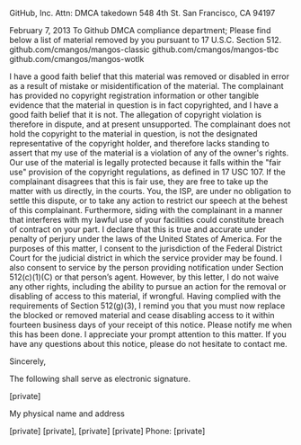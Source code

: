 GitHub, Inc.
Attn: DMCA takedown
548 4th St.
San Francisco, CA 94197
 
February         7, 2013
To Github DMCA compliance department;
Please find below a list of material removed by you pursuant to 17 U.S.C. Section 512.
github.com/cmangos/mangos-classic
github.com/cmangos/mangos-tbc
github.com/cmangos/mangos-wotlk
 
I have a good faith belief that this material was removed or disabled in error as a result of mistake or misidentification of the material. The complainant has provided no copyright registration information or other tangible evidence that the material in question is in fact copyrighted, and I have a good faith belief that it is not. The allegation of copyright violation is therefore in dispute, and at present unsupported.
The complainant does not hold the copyright to the material in question, is not the designated representative of the copyright holder, and therefore lacks standing to assert that my use of the material is a violation of any of the owner's rights.
Our use of the material is legally protected because it falls within the "fair use" provision of the copyright regulations, as defined in 17 USC 107. If the complainant disagrees that this is fair use, they are free to take up the matter with us directly, in the courts. You, the ISP, are under no obligation to settle this dispute, or to take any action to restrict our speech at the behest of this complainant. Furthermore, siding with the complainant in a manner that interferes with my lawful use of your facilities could constitute breach of contract on your part.
I declare that this is true and accurate under penalty of perjury under the laws of the United States of America.
For the purposes of this matter, I consent to the jurisdiction of the Federal District Court for the judicial district in which the service provider may be found. I also consent to service by the person providing notification under Section 512(c)(1)(C) or that person’s agent.
However, by this letter, I do not waive any other rights, including the ability to pursue an action for the removal or disabling of access to this material, if wrongful. Having complied with the requirements of Section 512(g)(3), I remind you that you must now replace the blocked or removed material and cease disabling access to it within fourteen business days of your receipt of this notice. Please notify me when this has been done.
I appreciate your prompt attention to this matter. If you have any questions about this notice, please do not hesitate to contact me.

Sincerely,

The following shall serve as electronic signature.

[private]

My physical name and address

[private]
[private],
[private]
[private]
Phone: [private]
